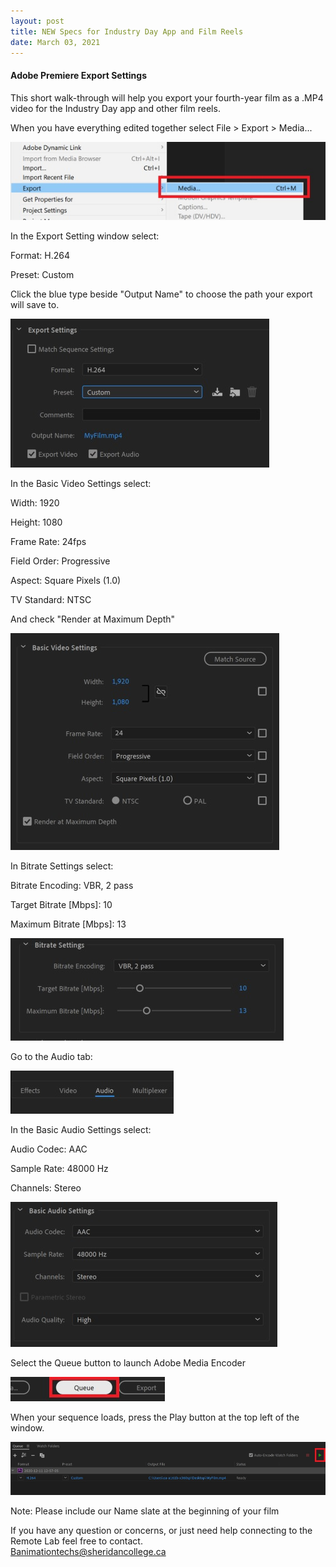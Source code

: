 ```yaml
---
layout: post
title: NEW Specs for Industry Day App and Film Reels 
date: March 03, 2021
---
```


#### **Adobe Premiere Export Settings**  
   
This short walk-through will help you export your fourth-year film as a .MP4 video for the Industry Day app and other film reels.     
   
When you have everything edited together select File > Export > Media...   
  
<img src="../images/ES01.jpg" alt="Export media">     
    
	
In the Export Setting window select:   
  
Format: H.264  

Preset: Custom   
  
Click the blue type beside "Output Name" to choose the path your export will save to.  
   
<img src="../images/ES02.jpg" alt="Export Settings">  
   
   
In the Basic Video Settings select:   
   
Width: 1920   
   
Height: 1080   
   
Frame Rate: 24fps   
   
Field Order: Progressive   
   
Aspect: Square Pixels (1.0)   
   
TV Standard: NTSC   
   
And check "Render at Maximum Depth"   
   
<img src="../images/ES03.jpg" alt="Video Settings">   
  
  
In Bitrate Settings select:  
  
Bitrate Encoding: VBR, 2 pass  
  
Target Bitrate [Mbps]: 10  
  
Maximum Bitrate [Mbps]: 13  
  
<img src="../images/ES04.jpg" alt="Bitrate Settings">   
  
  
Go to the Audio tab:  
  
<img src="../images/ES05.jpg" alt="Audio Tab">  
  
  
In the Basic Audio Settings select:  
  
Audio Codec: AAC   
  
Sample Rate: 48000 Hz  
  
Channels: Stereo  
  
<img src="../images/ES06.jpg" alt="Audio Settings">  
  
  
Select the Queue button to launch Adobe Media Encoder  
  
<img src="../images/ES07.jpg" alt="Queue Button">  
  
  
When your sequence loads, press the Play button at the top left of the window.  
  
<img src="../images/ES08.jpg" alt="Play Button">  
  
  
Note: Please include our Name slate at the beginning of your film  
  
If you have any question or concerns, or just need help connecting to the Remote Lab feel free to contact.   
Banimationtechs@sheridancollege.ca   
    
	
